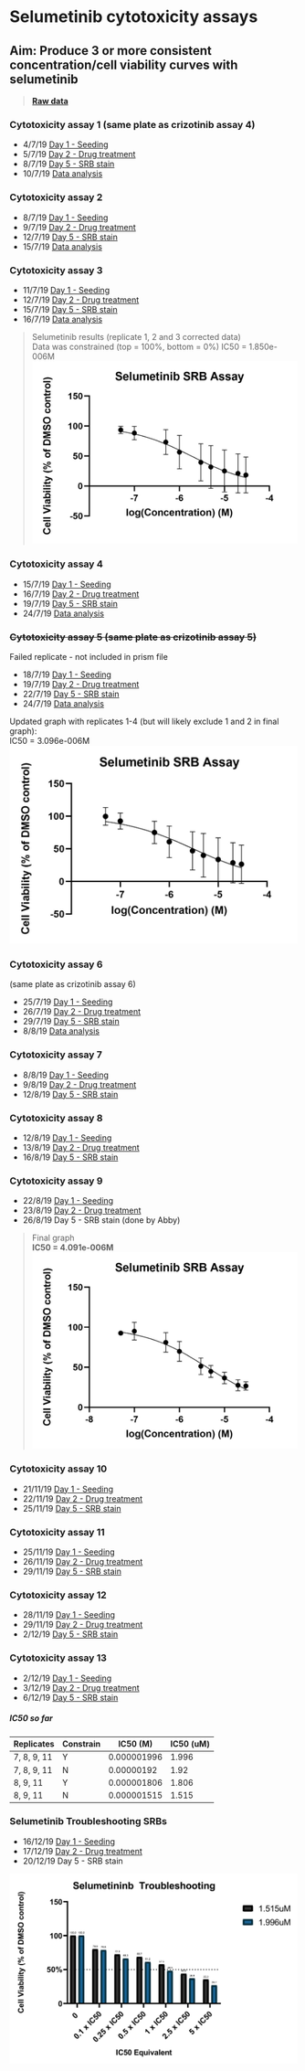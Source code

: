 # Selumetinib cytotoxicity assays
## Aim: Produce 3 or more consistent concentration/cell viability curves with selumetinib

>**[Raw data](../Raw_SRB_data/O2_selumetinib)**


### Cytotoxicity assay 1 (same plate as crizotinib assay 4)


* 4/7/19 [Day 1 - Seeding](../Daily_lab_book/LB_19-07-04.md)
* 5/7/19 [Day 2 - Drug treatment](../Daily_lab_book/LB_19-07-05.md)
* 8/7/19 [Day 5 - SRB stain](../Daily_lab_book/LB_19-07-08.md)
* 10/7/19 [Data analysis](../Daily_lab_book/LB_19-07-10.md)



### Cytotoxicity assay 2

* 8/7/19 [Day 1 - Seeding](../Daily_lab_book/LB_19-07-08.md)
* 9/7/19 [Day 2 - Drug treatment](../Daily_lab_book/LB_19-07-09.md)
* 12/7/19 [Day 5 - SRB stain](../Daily_lab_book/LB_19-07-12.md)
* 15/7/19 [Data analysis](../Daily_lab_book/LB_19-07-15.md)


### Cytotoxicity assay 3

* 11/7/19 [Day 1 - Seeding](../Daily_lab_book/LB_19-07-11.md)
* 12/7/19 [Day 2 - Drug treatment](../Daily_lab_book/LB_19-07-09.md)
* 15/7/19 [Day 5 - SRB stain](../Daily_lab_book/LB_19-07-15.md)
* 16/7/19 [Data analysis](../Daily_lab_book/LB_19-07-16.md)

>Selumetinib results (replicate 1, 2 and 3 corrected data)<br>
Data was constrained (top = 100%, bottom = 0%)
IC50 = 1.850e-006M
![](../Daily_lab_book/Figure_cache/Sel_corrected_2-4.jpg)

### Cytotoxicity assay 4

* 15/7/19 [Day 1 - Seeding](../Daily_lab_book/LB_19-07-15.md)
* 16/7/19 [Day 2 - Drug treatment](../Daily_lab_book/LB_19-07-16.md)
* 19/7/19 [Day 5 - SRB stain](../Daily_lab_book/LB_19-07-19.md)
* 24/7/19 [Data analysis](../Daily_lab_book/LB_19-07-24.md)

### ~~Cytotoxicity assay 5 (same plate as crizotinib assay 5)~~
Failed replicate - not included in prism file
* 18/7/19 [Day 1 - Seeding](../Daily_lab_book/LB_19-07-18.md)
* 19/7/19 [Day 2 - Drug treatment](../Daily_lab_book/LB_19-07-19.md)
* 22/7/19 [Day 5 - SRB stain](../Daily_lab_book/LB_19-07-22.md)
* 24/7/19 [Data analysis](../Daily_lab_book/LB_19-07-24.md)

Updated graph with replicates 1-4 (but will likely exclude 1 and 2 in final graph): <br>
IC50 = 3.096e-006M
![](../Daily_lab_book/Figure_cache/Selumetinib_replicate_1-4.jpg)

### Cytotoxicity assay 6
(same plate as crizotinib assay 6)

* 25/7/19 [Day 1 - Seeding](../Daily_lab_book/LB_19-07-25.md)
* 26/7/19 [Day 2 - Drug treatment](../Daily_lab_book/LB_19-07-26.md)
* 29/7/19 [Day 5 - SRB stain](../Daily_lab_book/LB_19-07-29.md)
* 8/8/19 [Data analysis](../Daily_lab_book/LB_19-08-08.md)

### Cytotoxicity assay 7

* 8/8/19 [Day 1 - Seeding](../Daily_lab_book/LB_19-08-08.md)
* 9/8/19 [Day 2 - Drug treatment](../Daily_lab_book/LB_19-08-09.md)
* 12/8/19 [Day 5 - SRB stain](../Daily_lab_book/LB_19-07-12.md)

### Cytotoxicity assay 8

* 12/8/19 [Day 1 - Seeding](../Daily_lab_book/LB_19-08-12.md)
* 13/8/19 [Day 2 - Drug treatment](../Daily_lab_book/LB_19-08-13.md)
* 16/8/19 [Day 5 - SRB stain](../Daily_lab_book/LB_19-07-16.md)

### Cytotoxicity assay 9

* 22/8/19 [Day 1 - Seeding](../Daily_lab_book/LB_19-08-22.md)
* 23/8/19 [Day 2 - Drug treatment](../Daily_lab_book/LB_19-08-23.md)
* 26/8/19 Day 5 - SRB stain (done by Abby)

>Final graph\
**IC50 = 4.091e-006M**
![](../Daily_lab_book/Figure_cache/Selumetinib_final.jpg)

### Cytotoxicity assay 10

* 21/11/19 [Day 1 - Seeding](../Daily_lab_book/LB_19-11-21.md)
* 22/11/19 [Day 2 - Drug treatment](../Daily_lab_book/LB_19-11-22.md)
* 25/11/19 [Day 5 - SRB stain](../Daily_lab_book/LB_19-11-25.md)

### Cytotoxicity assay 11

* 25/11/19 [Day 1 - Seeding](../Daily_lab_book/LB_19-11-25.md)
* 26/11/19 [Day 2 - Drug treatment](../Daily_lab_book/LB_19-11-26.md)
* 29/11/19 [Day 5 - SRB stain](../Daily_lab_book/LB_19-11-29.md)

### Cytotoxicity assay 12

* 28/11/19 [Day 1 - Seeding](../Daily_lab_book/LB_19-11-28.md)
* 29/11/19 [Day 2 - Drug treatment](../Daily_lab_book/LB_19-11-29.md)
* 2/12/19 [Day 5 - SRB stain](../Daily_lab_book/LB_19-12-02.md)

### Cytotoxicity assay 13

* 2/12/19 [Day 1 - Seeding](../Daily_lab_book/LB_19-12-02.md)
* 3/12/19 [Day 2 - Drug treatment](../Daily_lab_book/LB_19-12-03.md)
* 6/12/19 [Day 5 - SRB stain](../Daily_lab_book/LB_19-12-06.md)

##### IC50 so far

| Replicates  | Constrain | IC50 (M)    | IC50 (uM) |
|-------------|-----------|-------------|-----------|
| 7, 8, 9, 11 | Y         | 0.000001996 | 1.996     |
| 7, 8, 9, 11 | N         | 0.00000192  | 1.92      |
| 8, 9, 11    | Y         | 0.000001806 | 1.806     |
| 8, 9, 11    | N         | 0.000001515 | 1.515     |

### Selumetinib Troubleshooting SRBs
* 16/12/19 [Day 1 - Seeding](../Daily_lab_book/LB_19-12-16.md)
* 17/12/19 [Day 2 - Drug treatment](../Daily_lab_book/LB_19-12-17.md)
* 20/12/19 Day 5 - SRB stain

![](../Daily_lab_book/Figure_cache/Selumetinib_troubleshooting_graph.JPG)
